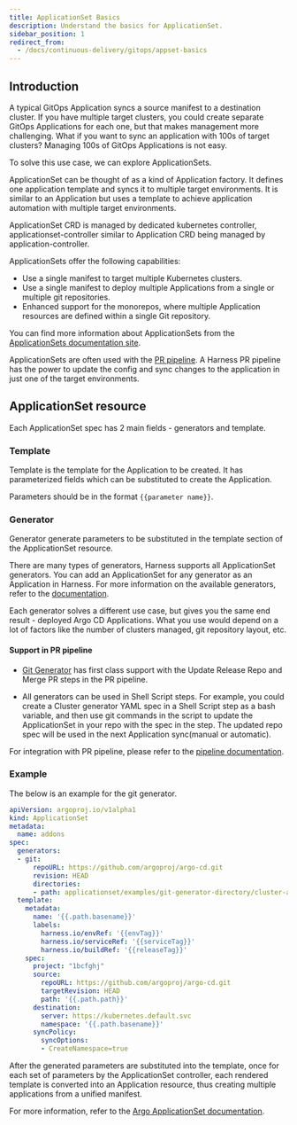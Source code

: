 ```yaml
---
title: ApplicationSet Basics
description: Understand the basics for ApplicationSet.
sidebar_position: 1
redirect_from:
  - /docs/continuous-delivery/gitops/appset-basics
---
```

## Introduction
A typical GitOps Application syncs a source manifest to a destination cluster. If you have multiple target clusters, you could create separate GitOps Applications for each one, but that makes management more challenging. What if you want to sync an application with 100s of target clusters? Managing 100s of GitOps Applications is not easy.

To solve this use case, we can explore ApplicationSets.

ApplicationSet can be thought of as a kind of Application factory. It defines one application template and syncs it to multiple target environments. It is similar to an Application but uses a template to achieve application automation with multiple target environments.

ApplicationSet CRD is managed by dedicated kubernetes controller, applicationset-controller similar to Application CRD being managed by application-controller.

ApplicationSets offer the following capabilities:

* Use a single manifest to target multiple Kubernetes clusters.
* Use a single manifest to deploy multiple Applications from a single or multiple git repositories.
* Enhanced support for the monorepos, where multiple Application resources are defined within a single Git repository.

You can find more information about ApplicationSets from the [ApplicationSets documentation site](https://argocd-applicationset.readthedocs.io/en/stable/).

ApplicationSets are often used with the [PR pipeline](/docs/continuous-delivery/gitops/pr-pipelines/). A Harness PR pipeline has the power to update the config and sync changes to the application in just one of the target environments.


## ApplicationSet resource
Each ApplicationSet spec has 2 main fields - generators and template.

### Template
Template is the template for the Application to be created. It has parameterized fields which can be substituted to create the Application.

Parameters should be in the format `{{parameter name}}`.

### Generator
Generator generate parameters to be substituted in the template section of the ApplicationSet resource.

There are many types of generators, Harness supports all ApplicationSet generators. You can add an ApplicationSet for any generator as an Application in Harness. For more information on the available generators, refer to the [documentation](https://argocd-applicationset.readthedocs.io/en/stable/Generators/).

Each generator solves a different use case, but gives you the same end result - deployed Argo CD Applications. What you use would depend on a lot of factors like the number of clusters managed, git repository layout, etc.

#### Support in PR pipeline
* [Git Generator](https://argocd-applicationset.readthedocs.io/en/stable/Generators-Git/) has first class support with the Update Release Repo and Merge PR steps in the PR pipeline.

* All generators can be used in Shell Script steps. For example, you could create a Cluster generator YAML spec in a Shell Script step as a bash variable, and then use git commands in the script to update the ApplicationSet in your repo with the spec in the step. The updated repo spec will be used in the next Application sync(manual or automatic).

For integration with PR pipeline, please refer to the [pipeline documentation](/docs/continuous-delivery/gitops/pr-pipelines/#review-execution-steps).

### Example

The below is an example for the git generator.
```yaml
apiVersion: argoproj.io/v1alpha1
kind: ApplicationSet
metadata:
  name: addons
spec:
  generators:
  - git:
      repoURL: https://github.com/argoproj/argo-cd.git
      revision: HEAD
      directories:
      - path: applicationset/examples/git-generator-directory/cluster-addons/*
  template:
    metadata:
      name: '{{.path.basename}}'
      labels: 
        harness.io/envRef: '{{envTag}}'
        harness.io/serviceRef: '{{serviceTag}}'
        harness.io/buildRef: '{{releaseTag}}'
    spec:
      project: "1bcfghj"
      source:
        repoURL: https://github.com/argoproj/argo-cd.git
        targetRevision: HEAD
        path: '{{.path.path}}'
      destination:
        server: https://kubernetes.default.svc
        namespace: '{{.path.basename}}'
      syncPolicy:
        syncOptions:
        - CreateNamespace=true
```

After the generated parameters are substituted into the template, once for each set of parameters by the ApplicationSet controller, each rendered template is converted into an Application resource, thus creating multiple applications from a unified manifest.

For more information, refer to the [Argo ApplicationSet documentation](https://argo-cd.readthedocs.io/en/stable/operator-manual/applicationset/).
